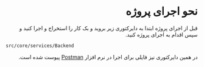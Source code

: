 <h1 lang="fa" dir="rtl" align="right">نحو اجرای پروژه</h1>
<p lang="fa" dir="rtl" align="right">قبل از اجرای پروژه ابتدا به دایرکتوری زیر بروید و بک کار را استخراج و اجرا کنید و سپس اقدام به اجرای پروژه کنید.</p>

```
src/core/services/Backend
```

<p lang="fa" dir="rtl" align="right">در همین دایرکتوری نیز فایلی برای اجرا در نرم افزار <a href="https://www.postman.com/">Postman</a> پیوست شده است.</p>

